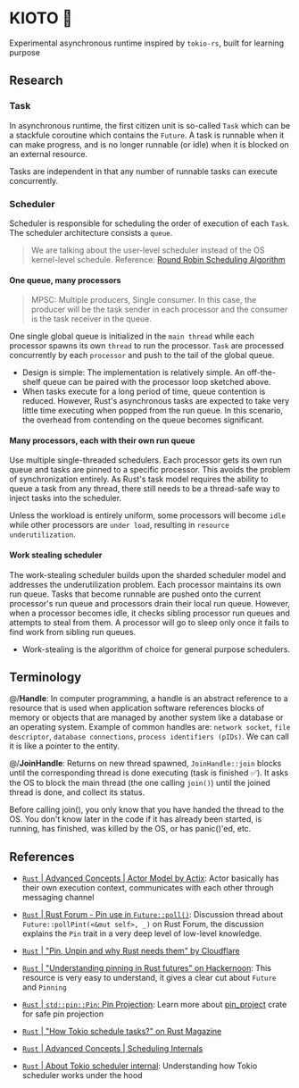 # KIOTO 🎌

Experimental asynchronous runtime inspired by `tokio-rs`, built for learning purpose

## Research

### Task

In asynchronous runtime, the first citizen unit is so-called `Task` which can be a stackfule coroutine which contains the `Future`. A task is runnable when it can make progress, and is no longer runnable (or idle) when it is blocked on an external resource.

Tasks are independent in that any number of runnable tasks can execute concurrently.

### Scheduler

Scheduler is responsible for scheduling the order of execution of each `Task`. The scheduler architecture consists a `queue`.

> We are talking about the user-level scheduler instead of the OS kernel-level schedule. Reference: [Round Robin Scheduling Algorithm](https://en.wikipedia.org/wiki/Round-robin_scheduling)

#### One queue, many processors

> MPSC: Multiple producers, Single consumer. In this case, the producer will be the task sender in each processor and the consumer is the task receiver in the queue.

One single global queue is initialized in the `main thread` while each processor spawns its own `thread` to run the processor. `Task` are processed concurrently by each `processor` and push to the tail of the global queue.

- Design is simple: The implementation is relatively simple. An off-the-shelf queue can be paired with the processor loop sketched above.
- When tasks execute for a long period of time, queue contention is reduced. However, Rust's asynchronous tasks are expected to take very little time executing when popped from the run queue. In this scenario, the overhead from contending on the queue becomes significant.

#### Many processors, each with their own run queue

Use multiple single-threaded schedulers. Each processor gets its own run queue and tasks are pinned to a specific processor. This avoids the problem of synchronization entirely. As Rust's task model requires the ability to queue a task from any thread, there still needs to be a thread-safe way to inject tasks into the scheduler.

Unless the workload is entirely uniform, some processors will become `idle` while other processors are `under load`, resulting in `resource underutilization`.

#### Work stealing scheduler

The work-stealing scheduler builds upon the sharded scheduler model and addresses the underutilization problem. Each processor maintains its own run queue. Tasks that become runnable are pushed onto the current processor's run queue and processors drain their local run queue. However, when a processor becomes idle, it checks sibling processor run queues and attempts to steal from them. A processor will go to sleep only once it fails to find work from sibling run queues.

- Work-stealing is the algorithm of choice for general purpose schedulers.

## Terminology

@/**Handle**: In computer programming, a handle is an abstract reference to a resource that is used when application software references blocks of memory or objects that are managed by another system like a database or an operating system. Example of common handles are: `network socket`, `file descriptor`, `database connections`, `process identifiers (pIDs)`. We can call it is like a pointer to the entity.

@/**JoinHandle**: Returns on new thread spawned, `JoinHandle::join` blocks until the corresponding thread is done executing (task is finished ✅). It asks the OS to block the main thread (the one calling `join()`) until the joined thread is done, and collect its status.

Before calling join(), you only know that you have handed the thread to the OS. You don't know later in the code if it has already been started, is running, has finished, was killed by the OS, or has panic()'ed, etc.

## References

- [`Rust` | Advanced Concepts | Actor Model by Actix](https://actix.rs/docs/actix/actor/): Actor basically has their own execution context, communicates with each other through messaging channel
- [`Rust` | Rust Forum - Pin use in `Future::poll()`](https://users.rust-lang.org/t/pin-use-in-futures-poll/80264/7): Discussion thread about `Future::pollPint(<&mut self>, _)` on Rust Forum, the discussion explains the `Pin` trait in a very deep level of low-level knowledge.
- [`Rust` | "Pin, Unpin and why Rust needs them" by Cloudflare](https://blog.cloudflare.com/pin-and-unpin-in-rust/)
- [`Rust` | "Understanding pinning in Rust futures" on Hackernoon](https://hackernoon.com/pin-safety-understanding-pinning-in-rust-futures): This resource is very easy to understand, it gives a clear cut about `Future` and `Pinning`

- [`Rust` | `std::pin::Pin`: Pin Projection](https://doc.rust-lang.org/std/pin/index.html#projections-and-structural-pinning): Learn more about [pin_project](https://docs.rs/pin-project/latest/pin_project/) crate for safe pin projection
- [`Rust` | "How Tokio schedule tasks?" on Rust Magazine](https://rustmagazine.org/issue-4/how-tokio-schedule-tasks/)
- [`Rust` | Advanced Concepts | Scheduling Internals](https://tontinton.com/posts/scheduling-internals/)
- [`Rust` | About Tokio scheduler internal](https://tokio.rs/blog/2019-10-scheduler): Understanding how Tokio scheduler works under the hood
